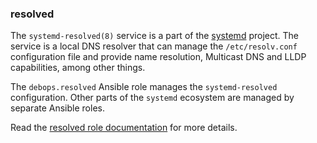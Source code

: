 ### resolved

The `systemd-resolved(8)` service is a part of the
[systemd](https://www.freedesktop.org/wiki/Software/systemd/) project.
The service is a local DNS resolver that can manage the
`/etc/resolv.conf` configuration file and provide name resolution,
Multicast DNS and LLDP capabilities, among other things.

The `debops.resolved` Ansible role manages the `systemd-resolved`
configuration. Other parts of the `systemd` ecosystem are managed by
separate Ansible roles.

Read the [resolved role documentation](https://docs.debops.org/en/master/ansible/roles/resolved/) for more details.
